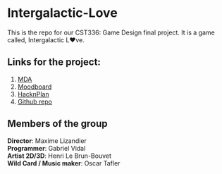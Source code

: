 # Intergalactic-Love
  This is the repo for our CST336: Game Design final project. It is a game called, Intergalactic L♥ve.
  
## Links for the project:
  1. [MDA](https://docs.google.com/document/d/1KHgpc8VbnFTBd8ssM3n8FedoyGIz8WHt8x5maufHM_E/edit?usp=sharing)
  2. [Moodboard](https://docs.google.com/document/d/1ct87Dveu2XeNUE2KuOwnyAbLZ2sjQM2JTE6OtBa7xNU/edit?usp=sharing)
  3. [HacknPlan](https://app.hacknplan.com/p/89670/kanban?categoryId=0&boardId=224591)
  4. [Github repo](https://github.com/GabrielVidal1/Intergalactic-Love)


## Members of the group
  **Director**: Maxime Lizandier\
  **Programmer**: Gabriel Vidal \
  **Artist 2D/3D**: Henri Le Brun-Bouvet\
  **Wild Card / Music maker**: Oscar Tafler
  

